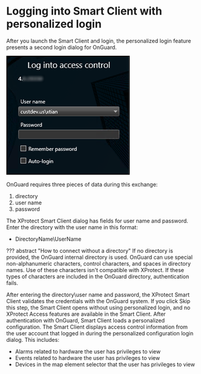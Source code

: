 # Logging into Smart Client with personalized login

After you launch the Smart Client and login, the personalized login feature presents a second login dialog for OnGuard.

![SCLogin](img/XPMgmtClient_9.png)

OnGuard requires three pieces of data during this exchange:

1. directory
2. user name
3. password

The XProtect Smart Client dialog has fields for user name and password. Enter the directory with the user name in this format:

+ DirectoryName\UserName

??? abstract "How to connect without a directory"
    If no directory is provided, the OnGuard internal directory is used. OnGuard can use special non-alphanumeric characters, control characters, and spaces in directory names. Use of these characters isn't compatible with XProtect. If these types of characters are included in the OnGuard directory, authentication fails.

After entering the directory\user name and password, the XProtect Smart Client validates the credentials with the OnGuard system. If you click Skip this step, the Smart Client opens without using personalized login, and no XProtect Access features are available in the Smart Client. After authentication with OnGuard, Smart Client loads a personalized configuration. The Smart Client displays access control information from the user account that logged in during the personalized configuration login dialog. This includes:

+ Alarms related to hardware the user has privileges to view
+ Events related to hardware the user has privileges to view
+ Devices in the map element selector that the user has privileges to view